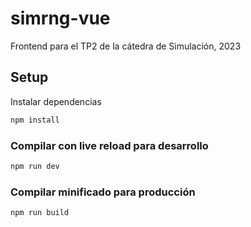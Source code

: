 # simrng-vue

Frontend para el TP2 de la cátedra de Simulación, 2023

## Setup

Instalar dependencias
```sh
npm install
```

### Compilar con live reload para desarrollo
```sh
npm run dev
```

### Compilar minificado para producción
```sh
npm run build
```

